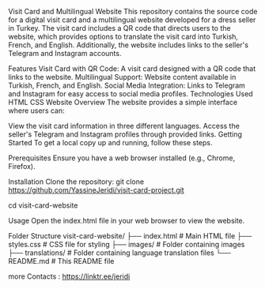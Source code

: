 Visit Card and Multilingual Website
This repository contains the source code for a digital visit card and a multilingual website developed for a dress seller in Turkey. The visit card includes a QR code that directs users to the website, which provides options to translate the visit card into Turkish, French, and English. Additionally, the website includes links to the seller's Telegram and Instagram accounts.

Features
Visit Card with QR Code: A visit card designed with a QR code that links to the website.
Multilingual Support: Website content available in Turkish, French, and English.
Social Media Integration: Links to Telegram and Instagram for easy access to social media profiles.
Technologies Used
HTML
CSS
Website Overview
The website provides a simple interface where users can:

View the visit card information in three different languages.
Access the seller's Telegram and Instagram profiles through provided links.
Getting Started
To get a local copy up and running, follow these steps.

Prerequisites
Ensure you have a web browser installed (e.g., Chrome, Firefox).


Installation
Clone the repository:
git clone https://github.com/YassineJeridi/visit-card-project.git


cd visit-card-website


Usage
Open the index.html file in your web browser to view the website.


Folder Structure
visit-card-website/
├── index.html    # Main HTML file
├── styles.css    # CSS file for styling
├── images/       # Folder containing images
├── translations/ # Folder containing language translation files
└── README.md     # This README file

more Contacts : 
https://linktr.ee/jeridi
